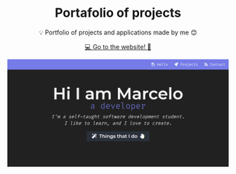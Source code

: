 <h1 align="center">Portafolio of projects</h1>
<p align="center"> 💡 Portfolio of projects and applications made by me 😊</p>
<p align="center"><a href="https://360macky.github.io/me/">💻 Go to the website! 🚀</a></p>

<img src="screenshot.png" align="center">


